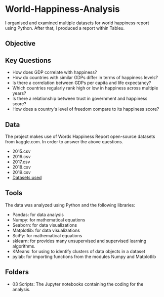 # World-Happiness-Analysis
I organised and examined multiple datasets for world happiness report using Python. After that, I produced a report within Tableu.

## Objective


## Key Questions
- How does GDP correlate with happiness?
- How do countries with similar GDPs differ in terms of happiness levels?
- Is there a correlation between GDPs per capita and life expectancy?
- Which countries regularly rank high or low in happiness across multiple years?
- Is there a relationship between trust in government and happiness score?
- How does a country's level of freedom compare to its happiness score?

## Data 
The project makes use of Words Happiness Report open-source datasets from kaggle.com. In order to answer the above questions.
- 2015.csv
- 2016.csv
- 2017.csv
- 2018.csv
- 2019.csv
- [Datasets used](https://www.kaggle.com/datasets/mathurinache/world-happiness-report/data?select=2022.csv)

## Tools
The data was analyzed using Python and the following libraries:

- Pandas: for data analysis
- Numpy: for mathematical equations
- Seaborn: for data visualizations
- Matplotlib: for data visualizations
- SciPy: for mathematical equations
- sklearn: for provides many unsupervised and supervised learning algorithms.
- KMeans: for using to identify clusters of data objects in a dataset
- pylab: for  importing functions from the modules Numpy and Matplotlib
## Folders
- 03 Scripts: The Jupyter notebooks containing the coding for the analysis.
